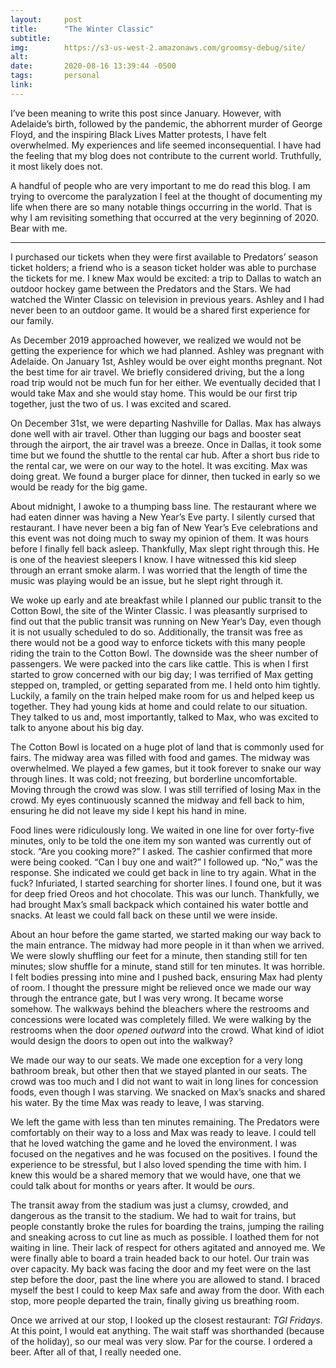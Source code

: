 ```yaml
---
layout:     post
title:      "The Winter Classic"
subtitle:   
img:        https://s3-us-west-2.amazonaws.com/groomsy-debug/site/
alt:        
date:       2020-08-16 13:39:44 -0500
tags:       personal
link:       
---
```


I’ve been meaning to write this post since January. However, with Adelaide’s birth, followed by the pandemic, the abhorrent murder of George Floyd, and the inspiring Black Lives Matter protests, I have felt overwhelmed. My experiences and life seemed inconsequential. I have had the feeling that my blog does not contribute to the current world. Truthfully, it most likely does not.

A handful of people who are very important to me do read this blog. I am trying to overcome the paralyzation I feel at the thought of documenting my life when there are so many notable things occurring in the world. That is why I am revisiting something that occurred at the very beginning of 2020. Bear with me.
- - - -
I purchased our tickets when they were first available to Predators’ season ticket holders; a friend who is a season ticket holder was able to purchase the tickets for me. I knew Max would be excited: a trip to Dallas to watch an outdoor hockey game between the Predators and the Stars. We had watched the Winter Classic on television in previous years. Ashley and I had never been to an outdoor game. It would be a shared first experience for our family.

As December 2019 approached however, we realized we would not be getting the experience for which we had planned. Ashley was pregnant with Adelaide. On January 1st, Ashley would be over eight months pregnant. Not the best time for air travel. We briefly considered driving, but the a long road trip would not be much fun for her either. We eventually decided that I would take Max and she would stay home. This would be our first trip together, just the two of us. I was excited and scared.

On December 31st, we were departing Nashville for Dallas. Max has always done well with air travel. Other than lugging our bags and booster seat through the airport, the air travel was a breeze. Once in Dallas, it took some time but we found the shuttle to the rental car hub. After a short bus ride to the rental car, we were on our way to the hotel. It was exciting. Max was doing great. We found a burger place for dinner, then tucked in early so we would be ready for the big game.

About midnight, I awoke to a thumping bass line. The restaurant where we had eaten dinner was having a New Year’s Eve party. I silently cursed that restaurant. I have never been a big fan of New Year’s Eve celebrations and this event was not doing much to sway my opinion of them. It was hours before I finally fell back asleep. Thankfully, Max slept right through this. He is one of the heaviest sleepers I know. I have witnessed this kid sleep through an errant smoke alarm. I was worried that the length of time the music was playing would be an issue, but he slept right through it.

We woke up early and ate breakfast while I planned our public transit to the Cotton Bowl, the site of the Winter Classic. I was pleasantly surprised to find out that the public transit was running on New Year’s Day, even though it is not usually scheduled to do so. Additionally, the transit was free as there would not be a good way to enforce tickets with this many people riding the train to the Cotton Bowl. The downside was the sheer number of passengers. We were packed into the cars like cattle. This is when I first started to grow concerned with our big day; I was terrified of Max getting stepped on, trampled, or getting separated from me. I held onto him tightly. Luckily, a family on the train helped make room for us and helped keep us together. They had young kids at home and could relate to our situation. They talked to us and, most importantly, talked to Max, who was excited to talk to anyone about his big day.

The Cotton Bowl is located on a huge plot of land that is commonly used for fairs. The midway area was filled with food and games. The midway was overwhelmed. We played a few games, but it took forever to snake our way through lines. It was cold; not freezing, but borderline uncomfortable. Moving through the crowd was slow. I was still terrified of losing Max in the crowd. My eyes continuously scanned the midway and fell back to him, ensuring he did not leave my side I kept his hand in mine.

Food lines were ridiculously long. We waited in one line for over forty-five minutes, only to be told the one item my son wanted was currently out of stock. “Are you cooking more?” I asked. The cashier confirmed that more were being cooked. “Can I buy one and wait?” I followed up. “No,” was the response. She indicated we could get back in line to try again. What in the fuck? Infuriated, I started searching for shorter lines. I found one, but it was for deep fried Oreos and hot chocolate. This was our lunch. Thankfully, we had brought Max’s small backpack which contained his water bottle and snacks. At least we could fall back on these until we were inside.

About an hour before the game started, we started making our way back to the main entrance. The midway had more people in it than when we arrived. We were slowly shuffling our feet for a minute, then standing still for ten minutes; slow shuffle for a minute, stand still for ten minutes. It was horrible. I felt bodies pressing into mine and I pushed back, ensuring Max had plenty of room. I thought the pressure might be relieved once we made our way through the entrance gate, but I was very wrong. It became worse somehow. The walkways behind the bleachers where the restrooms and concessions were located was completely filled. We were walking by the restrooms when the door _opened outward_ into the crowd. What kind of idiot would design the doors to open out into the walkway?

We made our way to our seats. We made one exception for a very long bathroom break, but other then that we stayed planted in our seats. The crowd was too much and I did not want to wait in long lines for concession foods, even though I was starving. We snacked on Max’s snacks and shared his water. By the time Max was ready to leave, I was starving.

We left the game with less than ten minutes remaining. The Predators were comfortably on their way to a loss and Max was ready to leave. I could tell that he loved watching the game and he loved the environment. I was focused on the negatives and he was focused on the positives. I found the experience to be stressful, but I also loved spending the time with him. I knew this would be a shared memory that we would have, one that we could talk about for months or years after. It would be _ours_.

The transit away from the stadium was just a clumsy, crowded, and dangerous as the transit to the stadium. We had to wait for trains, but people constantly broke the rules for boarding the trains, jumping the railing and sneaking across to cut line as much as possible. I loathed them for not waiting in line. Their lack of respect for others agitated and annoyed me. We were finally able to board a train headed back to our hotel. Our train was over capacity. My back was facing the door and my feet were on the last step before the door, past the line where you are allowed to stand. I braced myself the best I could to keep Max safe and away from the door. With each stop, more people departed the train, finally giving us breathing room.

Once we arrived at our stop, I looked up the closest restaurant: _TGI Fridays_. At this point, I would eat anything. The wait staff was shorthanded (because of the holiday), so our meal was very slow. Par for the course. I ordered a beer. After all of that, I really needed one.
